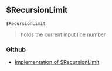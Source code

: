 ## $RecursionLimit

```
$RecursionLimit
```

> holds the current input line number
  
 

### Github

* [Implementation of $RecursionLimit](https://github.com/axkr/symja_android_library/blob/master/symja_android_library/matheclipse-core/src/main/java/org/matheclipse/core/builtin/ConstantDefinitions.java#L454) 
